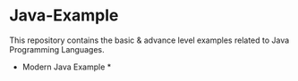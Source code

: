 # Java-Example
This repository contains the basic &amp; advance level examples related to Java Programming Languages.

* Modern Java Example
  * 

